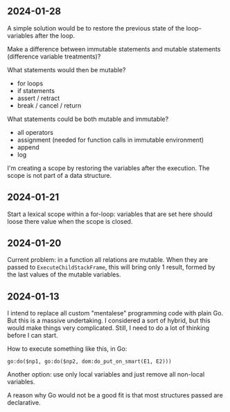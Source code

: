 ## 2024-01-28

A simple solution would be to restore the previous state of the loop-variables after the loop.

Make a difference between immutable statements and mutable statements (difference variable treatments)?

What statements would then be mutable?

* for loops
* if statements
* assert / retract
* break / cancel / return

What statements could be both mutable and immutable?

* all operators
* assignment (needed for function calls in immutable environment)
* append
* log

I'm creating a scope by restoring the variables after the execution. The scope is not part of a data structure.

## 2024-01-21

Start a lexical scope within a for-loop: variables that are set here should loose there value when the scope is closed.

## 2024-01-20

Current problem: in a function all relations are mutable. When they are passed to `ExecuteChildStackFrame`, this will bring only 1 result, formed by the last values of the mutable variables.

## 2024-01-13

I intend to replace all custom "mentalese" programming code with plain Go. But this is a massive undertaking. I considered a sort of hybrid, but this would make things very complicated. Still, I need to do a lot of thinking before I can start.

How to execute something like this, in Go:

    go:do($np1, go:do($np2, dom:do_put_on_smart(E1, E2)))

Another option: use only local variables and just remove all non-local variables.

A reason why Go would not be a good fit is that most structures passed are declarative.

